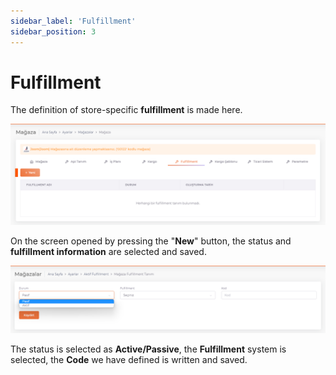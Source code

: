 ```yaml
---
sidebar_label: 'Fulfillment'
sidebar_position: 3
---
```


# Fulfillment

The definition of store-specific **fulfillment** is made here.

![Fulfillment](../img/ShopFulFillment.png)

On the screen opened by pressing the "**New**" button, the status and **fulfillment information** are selected and saved.

![FulfillmentAdd](../img/ShopFulFillmentAdd.png)

The status is selected as **Active/Passive**, the **Fulfillment** system is selected, the **Code** we have defined is written and saved.